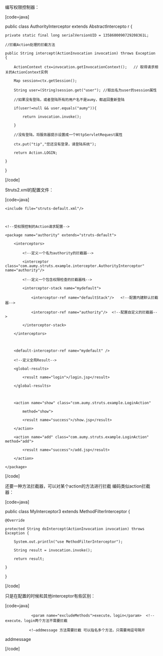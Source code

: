 编写权限控制器：
[code=java]
public class AuthorityInterceptor extends AbstractIntercepto r {   
    private static final long serialVersionUID = 1358600090729208361L;   
    //拦截Action处理的拦截方法   
    public String intercept(ActionInvocation invocation) throws Exception {   
        ActionContext ctx=invocation.getInvocationContext();   // 取得请求相关的ActionContext实例
        Map session=ctx.getSession();   
        String user=(String)session.get("user"); //取出名为user的session属性     
        //如果没有登陆，或者登陆所有的用户名不是aumy，都返回重新登陆   
        if(user!=null && user.equals("aumy")){   
            return invocation.invoke();    
        }   
        //没有登陆，将服务器提示设置成一个HttpServletRequest属性   
        ctx.put("tip","您还没有登录，请登陆系统");   
        return Action.LOGIN;           
    }   
}
[/code]
Struts2.xml的配置文件：
[code=java]
<struts>    
    <include file="struts-default.xml"/>     
       
    <!--受权限控制的Action请求配置-->   
    <package name="authority" extends="struts-default">   
        <interceptors>   
            <!--定义一个名为authority的拦截器-->   
            <interceptor  class="com.aumy.struts.example.intercepter.AuthorityInterceptor"  name="authority"/>
            <!--定义一个包含权限检查的拦截器栈-->   
            <interceptor-stack name="mydefault">  
                <interceptor-ref name="defaultStack"/>   <!--配置内建默认拦截器--> 
                <interceptor-ref name="authority"/>  <!--配置自定义的拦截器-->   
            </interceptor-stack>   
        </interceptors>   
           
        <default-interceptor-ref name="mydefault" />    
        <!--定义全局Result-->   
        <global-results>   
            <result name="login">/login.jsp</result>   
        </global-results>   
           
        <action name="show" class="com.aumy.struts.example.LoginAction"  
            method="show">   
            <result name="success">/show.jsp</result>   
        </action>   
        <action name="add" class="com.aumy.struts.example.LoginAction"  method="add">
            <result name="success">/add.jsp</result>   
        </action>   
    </package>   
</struts>  
[/code]
还要一种方法拦截器，可以对某个action的方法进行拦截 编码类似action拦截器：
[code=java]
public class MyInterceptor3 extends MethodFilterInterceptor {   
    @Override  
    protected String doIntercept(ActionInvocation invocation) throws Exception {   
        System.out.println("use MethodFilterInterceptor");   
        String result = invocation.invoke();   
        return result;   
    }  
}
[/code]
只是在配置的时候和其他interceptor有些区别：
[code=java]
<interceptor name="myInterceptor3" class="com.langhua.interceptor.MyInterceptor3">  
                <param name="excludeMethods">execute，login</param>  <!-- execute，login两个方法不需要拦截 
               <!—addmessage 方法需要拦截 可以指名多个方法，只需要用逗号隔开
 <param name="includeMethods">addmessage</param>     
</interceptor> 
[/code]